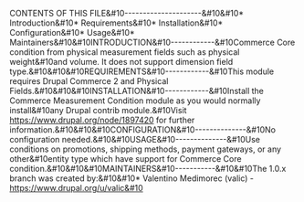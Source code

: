 CONTENTS OF THIS FILE&#10---------------------&#10&#10* Introduction&#10* Requirements&#10* Installation&#10* Configuration&#10* Usage&#10* Maintainers&#10&#10INTRODUCTION&#10------------&#10Commerce Core condition from physical measurement fields such as physical weight&#10and volume. It does not support dimension field type.&#10&#10&#10REQUIREMENTS&#10------------&#10This module requires Drupal Commerce 2 and Physical Fields.&#10&#10&#10INSTALLATION&#10------------&#10Install the Commerce Measurement Condition module as you would normally install&#10any Drupal contrib module.&#10Visit https://www.drupal.org/node/1897420 for further information.&#10&#10&#10CONFIGURATION&#10--------------&#10No configuration needed.&#10&#10USAGE&#10--------------&#10Use conditions on promotions, shipping methods, payment gateways, or any other&#10entity type which have support for Commerce Core condition.&#10&#10&#10MAINTAINERS&#10-----------&#10&#10The 1.0.x branch was created by:&#10&#10* Valentino Medimorec (valic) - https://www.drupal.org/u/valic&#10